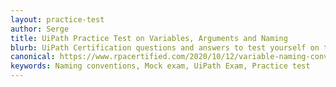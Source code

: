 ```yaml
---
layout: practice-test
author: Serge
title: UiPath Practice Test on Variables, Arguments and Naming
blurb: UiPath Certification questions and answers to test yourself on the rules UiPath Studio analyzer uses to validate method and variable names.
canonical: https://www.rpacertified.com/2020/10/12/variable-naming-conventions-test.html
keywords: Naming conventions, Mock exam, UiPath Exam, Practice test
---
```


<script>
var exam = null;
var questionNumber = 0;

window.addEventListener('load', function () {

 var questionBank = localStorage.getItem("questions");
 //console.log("The size is: " + questionBank.length);
 questionBank = JSON.parse(questionBank);
 questionBank = questionBank.slice(16,21);
 
 try {
  exam = new Exam(questionBank);
  //console.log("Exam created without parsing the exam!");
 }
 catch(err) {
   console.log("Error creating exam! " + err.message);
 }

 displayQuestion(questionNumber);
 initializeQuestionJumper();
 
});
</script>
